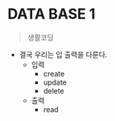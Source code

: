 # DATA BASE 1

> 생활코딩



- 결국 우리는 입 출력을 다룬다.
  - 입력
    - create
    - update
    - delete
  - 출력
    - read



